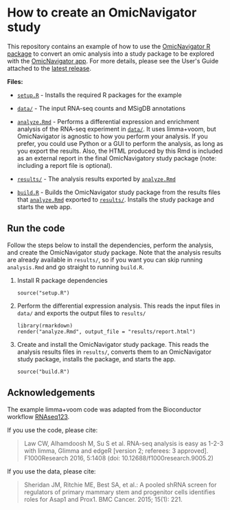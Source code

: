 # How to create an OmicNavigator study

This repository contains an example of how to use the [OmicNavigator R
package][on-rpkg] to convert an omic analysis into a study package to be
explored with the [OmicNavigator app][on-app]. For more details, please see the
User's Guide attached to the [latest release][latest].

[on-rpkg]: https://github.com/abbvie-external/OmicNavigator
[on-app]: https://github.com/abbvie-external/OmicNavigatorWebApp
[latest]: https://github.com/abbvie-external/OmicNavigator/releases/latest

**Files:**

* [`setup.R`](./setup.R) - Installs the required R packages for the example

* [`data/`](./data/) - The input RNA-seq counts and MSigDB annotations

* [`analyze.Rmd`](./analyze.Rmd) - Performs a differential expression and enrichment
analysis of the RNA-seq experiment in [`data/`](./data/). It uses limma+voom,
but OmicNavigator is agnostic to how you perform your analysis. If you prefer,
you could use Python or a GUI to perform the analysis, as long as you export the
results. Also, the HTML produced by this Rmd is included as an external report
in the final OmicNavigatory study package (note: including a report file is optional).

* [`results/`](./results/) - The analysis results exported by
[`analyze.Rmd`](./analyze.Rmd)

* [`build.R`](./build.R) - Builds the OmicNavigator study package from the
results files that [`analyze.Rmd`](./analyze.Rmd) exported to
[`results/`](./results/). Installs the study package and starts the web app.

## Run the code

Follow the steps below to install the dependencies, perform the analysis, and
create the OmicNavigator study package. Note that the analysis results are
already available in `results/`, so if you want you can skip running
`analysis.Rmd` and go straight to running `build.R`.

1. Install R package dependencies

    ```
    source("setup.R")
    ```

1. Perform the differential expression analysis. This reads the input files in
`data/` and exports the output files to `results/`

    ```
    library(rmarkdown)
    render("analyze.Rmd", output_file = "results/report.html")
    ```

1. Create and install the OmicNavigator study package. This reads the analysis
results files in `results/`, converts them to an OmicNavigator study package,
installs the package, and starts the app.

    ```
    source("build.R")
    ```

## Acknowledgements

The example limma+voom code was adapted from the Bioconductor workflow
[RNAseq123](https://bioconductor.org/packages/release/workflows/html/RNAseq123.html).

If you use the code, please cite:

> Law CW, Alhamdoosh M, Su S et al. RNA-seq analysis is easy as 1-2-3
> with limma, Glimma and edgeR [version 2; referees: 3 approved].
> F1000Research 2016, 5:1408 (doi: 10.12688/f1000research.9005.2)

If you use the data, please cite:

> Sheridan JM, Ritchie ME, Best SA, et al.: A pooled shRNA screen for
> regulators of primary mammary stem and progenitor cells identifies
> roles for Asap1 and Prox1. BMC Cancer. 2015; 15(1): 221.
